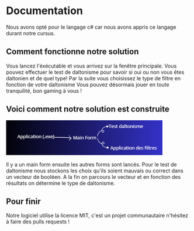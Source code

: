 # Documentation

Nous avons opté pour le langage c# car nous avons appris ce langage durant notre cursus. 

## Comment fonctionne notre solution

Vous lancez l'éxécutable et vous arrivez sur la fenêtre principale.
Vous pouvez effectuer le test de daltonisme pour savoir si oui ou non vous êtes daltonien et de quel type! 
Par la suite vous choisissez le type de filtre en fonction de votre daltonisme
Vous pouvez désormais jouer en toute tranquilité, bon gaming à vous !


## Voici comment notre solution est construite

![Image](app.png)

Il y a un main form ensuite les autres forms sont lancés. 
Pour le test de daltonisme nous stockons les choix qu'ils soient mauvais ou correct dans un vecteur de booléen. A la fin on parcours le vecteur et en fonction des résultats on détermine le type de daltonisme. 

## Pour finir 

Notre logiciel utilise la licence MIT, c'est un projet communautaire n'hésitez à faire des pulls requests !